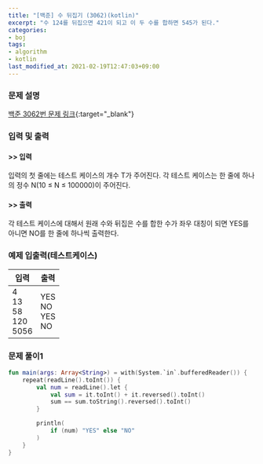 ```yaml
---
title: "[백준] 수 뒤집기 (3062)(kotlin)"
excerpt: "수 124를 뒤집으면 421이 되고 이 두 수를 합하면 545가 된다."
categories:
- boj
tags:
- algorithm
- kotlin
last_modified_at: 2021-02-19T12:47:03+09:00
---
```



### 문제 설명
[백준 3062번 문제 링크](https://www.acmicpc.net/problem/3062#description){:target="_blank"}




### 입력 및 출력
#### >> 입력
입력의 첫 줄에는 테스트 케이스의 개수 T가 주어진다. 각 테스트 케이스는 한 줄에 하나의 정수 N(10 ≤ N ≤ 100000)이 주어진다.



#### >> 출력
각 테스트 케이스에 대해서 원래 수와 뒤집은 수를 합한 수가 좌우 대칭이 되면 YES를 아니면 NO를 한 줄에 하나씩 출력한다.





### 예제 입출력(테스트케이스)


|입력|출력|
|-----|------|
|4<br>13<br>58<br>120<br>5056|YES<br>NO<br>YES<br>NO|




### 문제 풀이1
```kotlin
fun main(args: Array<String>) = with(System.`in`.bufferedReader()) {
    repeat(readLine().toInt()) {
        val num = readLine().let {
            val sum = it.toInt() + it.reversed().toInt()
            sum == sum.toString().reversed().toInt()
        }

        println(
            if (num) "YES" else "NO"
        )
    }
}
```